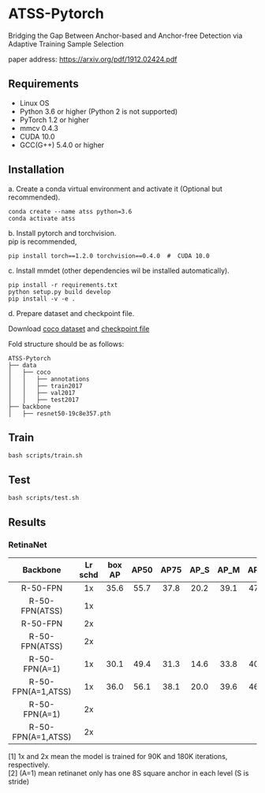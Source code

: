 # ATSS-Pytorch


Bridging the Gap Between Anchor-based and Anchor-free Detection via Adaptive Training Sample Selection

paper address: https://arxiv.org/pdf/1912.02424.pdf 

## Requirements

- Linux OS
- Python 3.6 or higher (Python 2 is not supported)
- PyTorch 1.2 or higher
- mmcv 0.4.3
- CUDA 10.0
- GCC(G++) 5.4.0 or higher


## Installation

a. Create a conda virtual environment and activate it (Optional but recommended).

```shell
conda create --name atss python=3.6
conda activate atss
```

b. Install pytorch and torchvision.  
pip is recommended,
```shell
pip install torch==1.2.0 torchvision==0.4.0  #  CUDA 10.0
```


c. Install mmdet (other dependencies wil be installed automatically).

```shell
pip install -r requirements.txt
python setup.py build develop
pip install -v -e .
```


d. Prepare dataset and checkpoint file.

Download [coco dataset](http://cocodataset.org/#download) and [checkpoint file](https://download.pytorch.org/models/resnet50-19c8e357.pth)

Fold structure should be as follows:

```
ATSS-Pytorch
├── data
│   ├── coco
│   │   ├── annotations
│   │   ├── train2017
│   │   ├── val2017
│   │   ├── test2017
├── backbone
│   ├── resnet50-19c8e357.pth
```


## Train
```shell
bash scripts/train.sh
```

## Test
```shell
bash scripts/test.sh
```

## Results

### RetinaNet

|    Backbone         | Lr schd | box AP |   AP50  |   AP75  |   AP_S  |   AP_M  |   AP_L  |                                                             Download                                                             |
| :-------------:     | :-----: | :----: | :-----: | :-----: | :-----: | :-----: | :-----: | :------------------------------------------------------------------------------------------------------------------------------: |
|  R-50-FPN           |   1x    |  35.6  |   55.7  |   37.8  |   20.2  |   39.1  |   47.0  |                                                                -                                                                 |
|  R-50-FPN(ATSS)     |   1x    |        |         |         |         |         |         |                                                                -                                                                 |
|  R-50-FPN           |   2x    |        |         |         |         |         |         |                                                                -                                                                 |
|  R-50-FPN(ATSS)     |   2x    |        |         |         |         |         |         |                                                                -                                                                 |
|  R-50-FPN(A=1)      |   1x    |  30.1  |   49.4  |   31.3  |   14.6  |   33.8  |   40.7  |                                                                -                                                                 |
|  R-50-FPN(A=1,ATSS) |   1x    |  36.0  |   56.1  |   38.1  |   20.0  |   39.6  |   46.9  |                                                                -                                                                 |
|  R-50-FPN(A=1)      |   2x    |        |         |         |         |         |         |                                                                -                                                                 |
|  R-50-FPN(A=1,ATSS) |   2x    |        |         |         |         |         |         |                                                                -                                                                 |


[1] 1x and 2x mean the model is trained for 90K and 180K iterations, respectively.  
[2] (A=1) mean retinanet only has one 8S square anchor in each level (S is stride)
